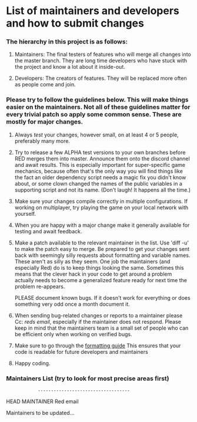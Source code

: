 # List of maintainers and developers and how to submit changes

### The hierarchy in this project is as follows:

1. Maintainers: The final testers of features who will merge all 
                changes into the master branch. They are long
                time developers who have stuck with the project
                and know a lot about it inside-out.

2. Developers:  The creators of features. They will be replaced more
                often as people come and join.

### Please try to follow the guidelines below.  This will make things easier on the maintainers.  Not all of these guidelines matter for every trivial patch so apply some common sense. These are mostly for major changes.

1.	Always _test_ your changes, however small, on at least 4 or
	5 people, preferably many more.

2.	Try to release a few ALPHA test versions to your own branches before RED merges 
    them into master. Announce them onto the discord channel and await results. 
    This is especially  important for  super-specific game mechanics, because often 
    that's the only way you will find things like the fact an older dependency script needs
	a magic fix you didn't know about, or some clown changed the names of the public
	variables in a supporting script and not its name. (Don't laugh! It happens all the time.)

3.	Make sure your changes compile correctly in multiple
	configurations. If working on multiplayer, try playing 
    the game on your local network with yourself.

4.	When you are happy with a major change make it generally available for
	testing and await feedback.

5.	Make a patch available to the relevant maintainer in the list. Use
	'diff -u' to make the patch easy to merge. Be prepared to get your
	changes sent back with seemingly silly requests about formatting
	and variable names.  These aren't as silly as they seem. One
	job the maintainers (and especially Red) do is to keep things
	looking the same. Sometimes this means that the clever hack in
	your code to get around a problem actually needs to become a
	generalized feature ready for next time the problem re-appears.

	PLEASE document known bugs. If it doesn't work for everything
	or does something very odd once a month document it.

6.	When sending bug-related changes or reports to a maintainer
	please Cc: *reds email*, especially if the maintainer
	does not respond. Please keep in mind that the maintainers team is
	a small set of people who can be efficient only when working on
	verified bugs.

7.  Make sure to go through the [formatting guide](https://github.com/RedEagleP1/connect-ed/blob/main/FORMATTING.md) This ensures 
    that your code is readable for future developers and maintainers

8.	Happy coding.

### Maintainers List (try to look for most precise areas first)

		        -----------------------------------

HEAD MAINTAINER
Red
email

Maintainers to be updated...
